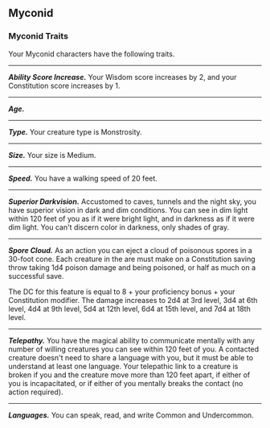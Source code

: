 ## Myconid


### Myconid Traits
Your Myconid characters have the following traits.
___
***Ability Score Increase.***
Your Wisdom score increases by 2, and your Constitution score increases by 1.
___
***Age.***

___
***Type.***
Your creature type is Monstrosity.
___
***Size.***
Your size is Medium.
___
***Speed.***
You have a walking speed of 20 feet.
___
***Superior Darkvision.***
Accustomed to caves, tunnels and the night sky, you have superior vision in dark and dim conditions. You can see in dim light within 120 feet of you as if it were bright light, and in darkness as if it were dim light. You can't discern color in darkness, only shades of gray.
___
***Spore Cloud.***
As an action you can eject a cloud of poisonous spores in a 30-foot cone. Each creature in the are must make on a Constitution saving throw taking 1d4 poison damage and being poisoned, or half as much on a successful save.

The DC for this feature is equal to 8 + your proficiency bonus + your Constitution modifier. The damage increases to 2d4 at 3rd level, 3d4 at 6th level, 4d4 at 9th level, 5d4 at 12th level, 6d4 at 15th level, and 7d4 at 18th level.
___
***Telepathy.***
You have the magical ability to communicate mentally with any number of willing creatures you can see within 120 feet of you. A contacted creature doesn't need to share a language with you, but it must be able to understand at least one language. Your telepathic link to a creature is broken if you and the creature move more than 120 feet apart, if either of you is incapacitated, or if either of you mentally breaks the contact (no action required).
___
***Languages.***
You can speak, read, and write Common and Undercommon.